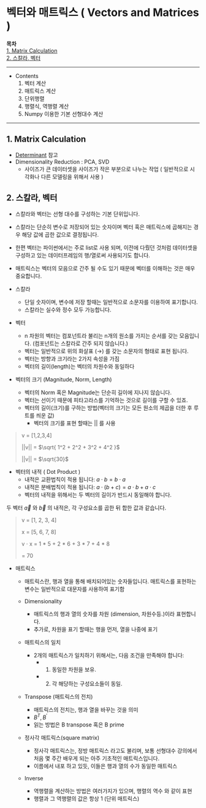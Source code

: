 # 벡터와 매트릭스 ( Vectors and Matrices )

**목차**  
[1. Matrix Calculation](#1-matrix-calculation)  
[2. 스칼라, 벡터](#2-스칼라-벡터)  
 
---
* Contents
  1. 벡터 계산
  2. 매트릭스 계산
  3. 단위행렬
  4. 행렬식, 역행렬 계산
  5. Numpy 이용한 기본 선형대수 계산

---

## 1. Matrix Calculation
* [Determinant](https://en.wikipedia.org/wiki/Determinant) 참고
* Dimensionality Reduction : PCA, SVD
  * 사이즈가 큰 데이터셋을 사이즈가 작은 부분으로 나누는 작업 ( 일반적으로 시각화나 다른 모델링을 위해서 사용 )

## 2. 스칼라, 벡터
* 스칼라와 벡터는 선형 대수를 구성하는 기본 단위입니다.
* 스칼라는 단순히 변수로 저장되어 있는 숫자이며 벡터 혹은 매트릭스에 곱해지는 경우 해당 값에 곱한 값으로 결정됩니다.
* 한편 벡터는 파이썬에서는 주로 list로 사용 되며, 이전에 다뤘던 것처럼 데이터셋을 구성하고 있는 데이터프레임의 행/열로써 사용되기도 합니다.
* 매트릭스는 벡터의 모음으로 간주 될 수도 있기 때문에 벡터를 이해하는 것은 매우 중요합니다.

* 스칼라
  * 단일 숫자이며, 변수에 저장 할때는 일반적으로 소문자를 이용하여 표기합니다.
  * 스칼라는 실수와 정수 모두 가능합니다.

* 벡터
  * n 차원의 벡터는 컴포넌트라 불리는 n개의 원소를 가지는 순서를 갖는 모음입니다. (컴포넌트는 스칼라로 간주 되지 않습니다.)
  * 벡터는 일반적으로 위의 화살표 (→) 를 갖는 소문자의 형태로 표현 됩니다.
  * 벡터는 방향과 크기라는 2가지 속성을 가짐
  * 벡터의 길이(length)는 벡터의 차원수와 동일하다

* 벡터의 크기 (Magnitude, Norm, Length)
  * 벡터의 Norm 혹은 Magnitude는 단순히 길이에 지나지 않습니다.
  * 벡터는 선이기 때문에 피타고라스를 기억하는 것으로 길이를 구할 수 있죠.
  * 벡터의 길이(크기)를 구하는 방법(벡터의 크기는 모든 원소의 제곱을 더한 후 루트를 씌운 값)
    * 벡터의 크기를 표현 할때는 || 를 사용
> v = [1,2,3,4]
>
> ||v|| = $\sqrt{ 1^2 + 2^2 + 3^2 + 4^2 }$
>
> ||v|| = $\sqrt{30}$

* 벡터의 내적 ( Dot Product )
  - 내적은 교환법칙이 적용 됩니다: $a \cdot b = b \cdot a$
  - 내적은 분배법칙이 적용 됩니다: $a \cdot (b + c) = a \cdot b + a \cdot c$
  - 벡터의 내적을 위해서는 두 벡터의 길이가 반드시 동일해야 합니다.   

두 벡터 $\vec{a}$ 와 $\vec{b}$ 의 내적은, 각 구성요소를 곱한 뒤 합한 값과 같습니다. 

> v = [1, 2, 3, 4]
>
> x = [5, 6, 7, 8]
>
> v $\cdot$ x = 1 * 5 + 2 * 6 + 3 * 7 + 4 * 8 
> 
> = 70 

* 매트릭스
  * 매트릭스란, 행과 열을 통해 배치되어있는 숫자들입니다. 매트릭스를 표현하는 변수는 일반적으로 대문자를 사용하여 표기함
  * Dimensionality
    * 매트릭스의 행과 열의 숫자를 차원 (dimension, 차원수등.)이라 표현합니다.
    * 추가로, 차원을 표기 할때는 행을 먼저, 열을 나중에 표기
  * 매트릭스의 일치
    * 2개의 매트릭스가 일치하기 위해서는, 다음 조건을 만족해야 합니다:
      * 1) 동일한 차원을 보유.
      * 2) 각 해당하는 구성요소들이 동일.
  * Transpose (매트릭스의 전치)
    * 매트릭스의 전치는, 행과 열을 바꾸는 것을 의미
    * $B^{T}, B^{\prime}$
    * 읽는 방법은 B transpose 혹은 B prime

  * 정사각 매트릭스(square matrix)
    * 정사각 매트릭스는, 정방 매트릭스 라고도 불리며, 보통 선형대수 강의에서 처음 몇 주간 배우게 되는 아주 기초적인 매트릭스입니다.
    * 이름에서 내포 하고 있듯, 이들은 행과 열의 수가 동일한 매트릭스
  
  * Inverse
    * 역행렬을 계산하는 방법은 여러가지가 있으며, 행렬의 역수 와 같이 표현
    * 행렬과 그 역행렬의 값은 항상 1 (단위 매트릭스)


